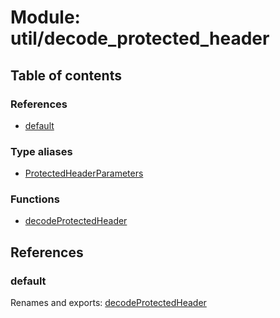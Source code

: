 # Module: util/decode\_protected\_header

## Table of contents

### References

- [default](util_decode_protected_header.md#default)

### Type aliases

- [ProtectedHeaderParameters](../types/util_decode_protected_header.ProtectedHeaderParameters.md)

### Functions

- [decodeProtectedHeader](../functions/util_decode_protected_header.decodeProtectedHeader.md)

## References

### default

Renames and exports: [decodeProtectedHeader](../functions/util_decode_protected_header.decodeProtectedHeader.md)

